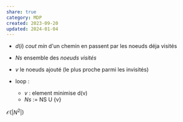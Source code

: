 ```yaml
---  
share: true  
category: MDP  
created: 2023-09-20  
updated: 2024-01-04  
---  
```

  
  
- $d(i)$ *cout min* d'un chemin en passent par les noeuds déja visités  
  
- $Ns$ ensemble des *noeuds visités*  
  
- $v$ le noeuds ajouté (le plus proche parmi les invisités)  
  
- loop :   
	- $v$ : element minimise d(v)  
	- $Ns$ := NS U {v}  
  
 $\mathcal{O}(|N^2|)$  
